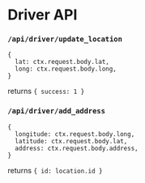 # Driver API

### `/api/driver/update_location`
```
{
  lat: ctx.request.body.lat,
  long: ctx.request.body.long,
}
```
returns `{ success: 1 }`

### `/api/driver/add_address`
```
{
  longitude: ctx.request.body.long,
  latitude: ctx.request.body.lat,
  address: ctx.request.body.address,
}
```
returns `{ id: location.id }`
